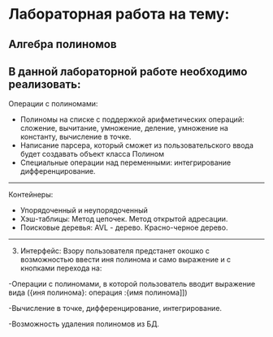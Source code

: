 Лабораторная работа на тему:
============================
Алгебра полиномов
-----------------
В данной лабораторной работе необходимо реализовать:
---
Операции с полиномами:
* Полиномы на списке с поддержкой арифметических операций: сложение, вычитание, умножение, деление, умножение на константу, вычисление в точке.
* Написание парсера, который сможет из пользовательского ввода будет создавать объект класса Полином
* Специальные операции над переменными: интегрирование дифференцирование.
---
Контейнеры:
* Упорядоченный и неупорядоченный
* Хэш-таблицы:
  Метод цепочек.
  Метод открытой адресации.
* Поисковые деревья:
  AVL - дерево.
  Красно-черное дерево.
---
3. Интерфейс:
Взору пользователя предстанет окошко с возможностью ввести иня полинома и само выражение и с кнопками перехода на:

-Операции с полиномами, в которой пользователь вводит выражение вида ({иня полинома}: операция :{имя полинома]])

-Вычисление в точке, дифференцирование, интегрирование.

-Возможность удаления полиномов из БД.
